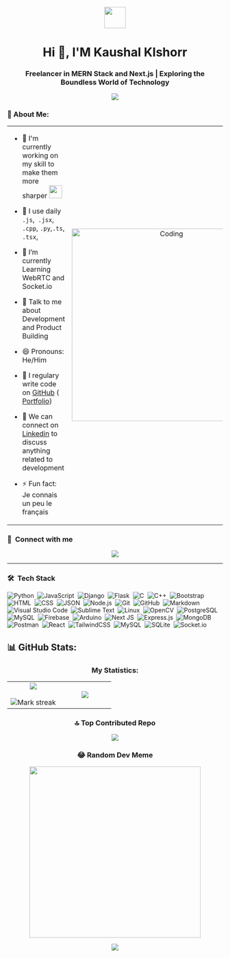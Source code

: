 <p align="center"><picture align="center"><img align="center" src = "https://github.com/7oSkaaa/7oSkaaa/blob/main/Images/about_me.gif?raw=true" width = 50px></picture></p>
<h1 align="center">Hi 👋, I'M Kaushal KIshorr</h1>
<h3 align="center">Freelancer in MERN Stack and Next.js | Exploring the Boundless World of Technology</h3>
<div align="center"> 
  
[![](https://visitcount.itsvg.in/api?id=surajsinhar77&icon=3&color=0)](https://visitcount.itsvg.in) 

</div>

### 🤵 About Me:
<table align="center">
<tr border="none">
<td width="50%" align="left">
  
- 🏦 I'm currently working on my skill to make them more sharper 
      <img src="https://media.giphy.com/media/WUlplcMpOCEmTGBtBW/giphy.gif" width="30">
      
- 🤔 I use daily ```.js```,``` .jsx```, ```.cpp```, ```.py```,```.ts```,``` .tsx```,

- 🌱 I’m currently Learning WebRTC and Socket.io

- 💬 Talk to me about Development and Product Building

- 😄 Pronouns: He/Him

- 📝 I regulary write code on [GitHub](___) ( [Portfolio](https://apoorvtyagi133.blogspot.com/))

- 👯 We can connect on [Linkedin]((https://www.linkedin.com/in/kumar-suraj-sk/)) to discuss anything related to development

- ⚡ Fun fact: Je connais un peu le français
</td>
<td width="50%" align="center">

  <img align="center" alt="Coding" width="450" src="https://repository-images.githubusercontent.com/588181932/e36ec678-7984-4cdd-8e4c-a3932772ff8e">

  
  </td>
</tr>
</table>

### :link: &nbsp;Connect with me

<p align="center">
<!-- <a href="https://mynewapp-peach.vercel.app/"><img src="https://img.shields.io/badge/-Portfolio-3423A6?style=for-the-badge&logo=Google-chrome&logoColor=white"/></a> -->
<a href="https://www.linkedin.com/in/kaushal-kishor-16ba9b1bb/"><img src="https://img.shields.io/badge/-Kaushal%20Kihor-0077B5?style=for-the-badge&logo=Linkedin&logoColor=white"/></a>
<!-- <a href="mailto:surajkumar71799@gmail.com"><img src="https://img.shields.io/badge/-Mail-D14836?style=for-the-badge&logo=Gmail&logoColor=white"/></a> -->
<!-- <a href="https://youtube.com/@MenOfEngineering"><img src="https://img.shields.io/badge/-MOE-E4405F?style=for-the-badge&logo=Youtube&logoColor=white"/></a> -->
<!-- <a href="https://x.com/surajsinha"><img src="https://img.shields.io/badge/-Suraj-1DA1F2?style=for-the-badge&logo=x&logoColor=white"/></a> -->
</p>

---

### 🛠 &nbsp;Tech Stack

![Python](https://img.shields.io/badge/-Python-05122A?style=flat&logo=python)&nbsp;
![JavaScript](https://img.shields.io/badge/-JavaScript-05122A?style=flat&logo=javascript)&nbsp;
![Django](https://img.shields.io/badge/-Django-05122A?style=flat&logo=django&logoColor=092E20)&nbsp;
![Flask](https://img.shields.io/badge/-Flask-05122A?style=flat&logo=flask)&nbsp;
![C](https://img.shields.io/badge/-C-05122A?style=flat&logo=C&logoColor=A8B9CC)&nbsp;
![C++](https://img.shields.io/badge/-C++-05122A?style=flat&logo=C%2B%2B&logoColor=00599C)&nbsp;
![Bootstrap](https://img.shields.io/badge/-Bootstrap-05122A?style=flat&logo=bootstrap&logoColor=563D7C)&nbsp;
![HTML](https://img.shields.io/badge/-HTML-05122A?style=flat&logo=HTML5)&nbsp;
![CSS](https://img.shields.io/badge/-CSS-05122A?style=flat&logo=CSS3&logoColor=1572B6)&nbsp;
![JSON](https://img.shields.io/badge/-JSON-05122A?style=flat&logo=json&logoColor=000000)&nbsp;
![Node.js](https://img.shields.io/badge/-Node.js-05122A?style=flat&logo=node.js&logoColor=339933)&nbsp;
![Git](https://img.shields.io/badge/-Git-05122A?style=flat&logo=git)&nbsp;
![GitHub](https://img.shields.io/badge/-GitHub-05122A?style=flat&logo=github)&nbsp;
![Markdown](https://img.shields.io/badge/-Markdown-05122A?style=flat&logo=markdown)&nbsp;
![Visual Studio Code](https://img.shields.io/badge/-Visual%20Studio%20Code-05122A?style=flat&logo=visual-studio-code&logoColor=007ACC)&nbsp;
![Sublime Text](https://img.shields.io/badge/-Sublime%20Text-05122A?style=flat&logo=sublime-text&logoColor=FF9800)&nbsp;
![Linux](https://img.shields.io/badge/Linux-FCC624?style=flat&logo=linux&logoColor=FF9800)&nbsp;
![OpenCV](https://img.shields.io/badge/-OpenCV-05122A?style=flat&logo=opencv&logoColor=5C3EE8)&nbsp;
![PostgreSQL](https://img.shields.io/badge/-PostgreSQL-05122A?style=flat&logo=postgresql&logoColor=336791)&nbsp;
![MySQL](https://img.shields.io/badge/-MySQL-05122A?style=flat&logo=mysql&logoColor=4479A1)&nbsp;
![Firebase](https://img.shields.io/badge/-Firebase-05122A?style=flat&logo=firebase&logoColor=FFCA28)&nbsp;
![Arduino](https://img.shields.io/badge/-Arduino-05122A?style=flat&logo=arduino&logoColor=00979D)&nbsp;
![Next JS](https://img.shields.io/badge/Next-black?style=flat&logo=next.js&logoColor=white)&nbsp;
![Express.js](https://img.shields.io/badge/express.js-%23404d59.svg?style=flat&logo=express&logoColor=%2361DAFB)&nbsp; 
![MongoDB](https://img.shields.io/badge/MongoDB-%234ea94b.svg?style=flat&logo=mongodb&logoColor=white)&nbsp; 
![Postman](https://img.shields.io/badge/Postman-FF6C37?style=flat&logo=postman&logoColor=white)&nbsp;
![React](https://img.shields.io/badge/react-%2320232a.svg?style=flat&logo=react&logoColor=%2361DAFB)&nbsp; 
![TailwindCSS](https://img.shields.io/badge/tailwindcss-%2338B2AC.svg?style=flat&logo=tailwind-css&logoColor=white)&nbsp; 
![MySQL](https://img.shields.io/badge/mysql-%2300f.svg?style=flat&logo=mysql&logoColor=white)&nbsp; 
![SQLite](https://img.shields.io/badge/sqlite-%2307405e.svg?style=flat&logo=sqlite&logoColor=white)&nbsp; 
![Socket.io](https://img.shields.io/badge/socket_io-%2307405e.svg)&nbsp; 

## 📊 GitHub Stats:

<h3 align="center">My Statistics:</h3>
<p align="center">
<table align="center">
<tr border="none">
<td width="50%" align="center">
  
  <img  align="center"  src="https://github-readme-stats.vercel.app/api?username=kaushalkishor14&layout=compact&hide=TSQL&theme=chartreuse-dark" />
  <br></br>
  <img  title="🔥 Get streak stats for your profile at git.io/streak-stats" alt="Mark streak" src="https://github-readme-streak-stats.herokuapp.com/?user=kaushalkishor14&layout=compact&hide=TSQL&theme=chartreuse-dark"/> 
</td>
<td width="50%" align="center">

  <img  align="center"  src="https://github-readme-stats.anuraghazra1.vercel.app/api/top-langs/?username=kaushalkishor14&theme=chartreuse-dark&hide_border=false&no-bg=true&no-frame=true&langs_count=10"/>
  
  </td>
</tr>
</table>

<div align="center">
    
### 🔝 Top Contributed Repo
![](https://github-contributor-stats.vercel.app/api?username=kaushalkishor14&limit=5&theme=chartreuse-dark&combine_all_yearly_contributions=true)


### 😂 Random Dev Meme
<img src='https://randommeme-five.vercel.app/' style="height: 400px;"/>

[![](https://visitcount.itsvg.in/api?id=kaushalkishor14&icon=3&color=0)](https://visitcount.itsvg.in)
</div>

<!-- Proudly created with GPRM ( https://gprm.itsvg.in ) -->
